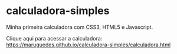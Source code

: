# calculadora-simples
Minha primeira calculadora com CSS3, HTML5 e Javascript.

Clique aqui para acessar a calculadora:
https://maruguedes.github.io/calculadora-simples/calculadora.html
